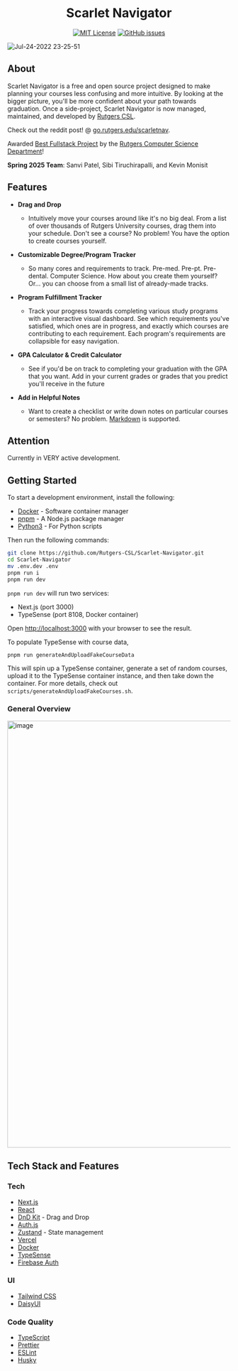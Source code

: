 <h1 align="center">Scarlet Navigator</h1>

<div align="center">

<a href="">[![MIT License](https://img.shields.io/badge/License-MIT-green.svg)](https://choosealicense.com/licenses/mit/)</a>
<a href="">[![GitHub issues](https://img.shields.io/github/issues/Rutgers-CSL/Scarlet-Navigator)](https://github.com/Rutgers-CSL/Scarlet-Navigator/issues)</a>

</div>

![Jul-24-2022 23-25-51](https://user-images.githubusercontent.com/7038712/183774963-b091457b-9010-4d57-8a66-e46ace5b7c76.gif)

## About

Scarlet Navigator is a free and open source project designed to make planning your courses less confusing and more intuitive. By looking at the bigger picture, you'll be more confident about your path towards graduation. Once a side-project, Scarlet Navigator is now managed, maintained, and developed by [Rutgers CSL](https://spec.cs.rutgers.edu/spaces/the-csl/).

Check out the reddit post! @ [go.rutgers.edu/scarletnav](https://go.rutgers.edu/scarletnav).

Awarded [Best Fullstack Project](https://github.com/kevinmonisit/Scarlet-Navigator/assets/7038712/f52cd55d-d7ec-4096-ae14-19067639d780) by the [Rutgers Computer Science Department](https://www.cs.rutgers.edu/)!

**Spring 2025 Team**: Sanvi Patel, Sibi Tiruchirapalli, and Kevin Monisit

## Features

- **Drag and Drop**

  - Intuitively move your courses around like it's no big deal. From a list of over thousands of Rutgers University courses, drag them into your schedule. Don't see a course? No problem! You have the option to create courses yourself.

- **Customizable Degree/Program Tracker**

  - So many cores and requirements to track. Pre-med. Pre-pt. Pre-dental. Computer Science. How about you create them yourself? Or… you can choose from a small list of already-made tracks.

- **Program Fulfillment Tracker**

  - Track your progress towards completing various study programs with an interactive visual dashboard. See which requirements you've satisfied, which ones are in progress, and exactly which courses are contributing to each requirement. Each program's requirements are collapsible for easy navigation.

- **GPA Calculator & Credit Calculator**

  - See if you'd be on track to completing your graduation with the GPA that you want. Add in your current grades or grades that you predict you'll receive in the future

- **Add in Helpful Notes**

  - Want to create a checklist or write down notes on particular courses or semesters? No problem. [Markdown](https://www.markdownguide.org/cheat-sheet/) is supported.

## Attention

Currently in VERY active development.

## Getting Started

To start a development environment, install the following:

- [Docker](https://docs.docker.com/desktop/setup/install/mac-install/) - Software container manager
- [pnpm](https://pnpm.io/installation) - A Node.js package manager
- [Python3](https://www.python.org/downloads/) - For Python scripts

Then run the following commands:

```bash
git clone https://github.com/Rutgers-CSL/Scarlet-Navigator.git
cd Scarlet-Navigator
mv .env.dev .env
pnpm run i
pnpm run dev
```

`pnpm run dev` will run two services:

- Next.js (port 3000)
- TypeSense (port 8108, Docker container)

Open [http://localhost:3000](http://localhost:3000) with your browser to see the result.

To populate TypeSense with course data,

```
pnpm run generateAndUploadFakeCourseData
```

This will spin up a TypeSense container, generate a set of random courses, upload it to the TypeSense container instance, and then take down the container. For more details, check out `scripts/generateAndUploadFakeCourses.sh`.

### General Overview

<img width="962" alt="image" src="https://github.com/user-attachments/assets/03c8cf0d-a562-48a8-b7e0-0c241907bf1a" />

## Tech Stack and Features

### Tech

- [Next.js](Next.js)
- [React]()
- [DnD Kit]() - Drag and Drop
- [Auth.js]()
- [Zustand](https://github.com/pmndrs/zustand) - State management
- [Vercel]()
- [Docker]()
- [TypeSense]()
- [Firebase Auth]()

### UI

- [Tailwind CSS]()
- [DaisyUI]()

### Code Quality

- [TypeScript](Typescript)
- [Prettier](Prettier)
- [ESLint](ESLint)
- [Husky]()
